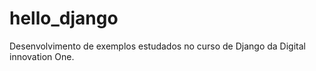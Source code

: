 # hello_django
Desenvolvimento de exemplos estudados no curso de Django da Digital innovation One.

